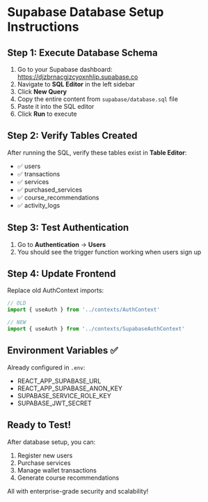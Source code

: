 # Supabase Database Setup Instructions

## Step 1: Execute Database Schema

1. Go to your Supabase dashboard: https://djzbrnacgjzcyoxnhlip.supabase.co
2. Navigate to **SQL Editor** in the left sidebar
3. Click **New Query**
4. Copy the entire content from `supabase/database.sql` file
5. Paste it into the SQL editor
6. Click **Run** to execute

## Step 2: Verify Tables Created

After running the SQL, verify these tables exist in **Table Editor**:
- ✅ users
- ✅ transactions  
- ✅ services
- ✅ purchased_services
- ✅ course_recommendations
- ✅ activity_logs

## Step 3: Test Authentication

1. Go to **Authentication** → **Users**
2. You should see the trigger function working when users sign up

## Step 4: Update Frontend

Replace old AuthContext imports:
```javascript
// OLD
import { useAuth } from '../contexts/AuthContext'

// NEW  
import { useAuth } from '../contexts/SupabaseAuthContext'
```

## Environment Variables ✅

Already configured in `.env`:
- REACT_APP_SUPABASE_URL
- REACT_APP_SUPABASE_ANON_KEY
- SUPABASE_SERVICE_ROLE_KEY
- SUPABASE_JWT_SECRET

## Ready to Test!

After database setup, you can:
1. Register new users
2. Purchase services
3. Manage wallet transactions
4. Generate course recommendations

All with enterprise-grade security and scalability!